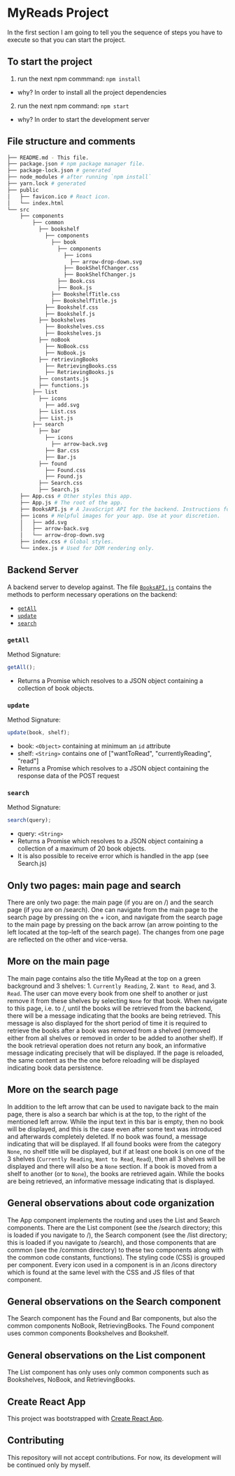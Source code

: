 # MyReads Project

In the first section I am going to tell you the sequence of steps you have to execute so that you can start the project.

## To start the project

1. run the next npm commmand: `npm install`
  - why? In order to install all the project dependencies
2. run the next npm command: `npm start`
  - why? In order to start the development server

## File structure and comments

```bash
├── README.md - This file.
├── package.json # npm package manager file.
├── package-lock.json # generated
├── node_modules # after running `npm install`
├── yarn.lock # generated
├── public
│   ├── favicon.ico # React icon.
│   └── index.html
└── src
    ├── components
        ├── common
          ├── bookshelf
            ├── components
              ├── book
                ├── components
                  ├── icons
                    ├── arrow-drop-down.svg
                  ├── BookShelfChanger.css
                  ├── BookShelfChanger.js
                ├── Book.css
                ├── Book.js
              ├── BookshelfTitle.css
              ├── BookshelfTitle.js
            ├── Bookshelf.css
            ├── Bookshelf.js
          ├── bookshelves
            ├── Bookshelves.css
            ├── Bookshelves.js
          ├── noBook
            ├── NoBook.css
            ├── NoBook.js
          ├── retrievingBooks
            ├── RetrievingBooks.css
            ├── RetrievingBooks.js
          ├── constants.js
          ├── functions.js
        ├── list
          ├── icons
            ├── add.svg
          ├── List.css
          ├── List.js
        ├── search
          ├── bar
            ├── icons
              ├── arrow-back.svg
            ├── Bar.css
            ├── Bar.js
          ├── found
            ├── Found.css
            ├── Found.js
          ├── Search.css
          ├── Search.js
    ├── App.css # Other styles this app.
    ├── App.js # The root of the app.
    ├── BooksAPI.js # A JavaScript API for the backend. Instructions for the methods are below.
    ├── icons # Helpful images for your app. Use at your discretion.
    │   ├── add.svg
    │   ├── arrow-back.svg
    │   └── arrow-drop-down.svg
    ├── index.css # Global styles.
    └── index.js # Used for DOM rendering only.
```

## Backend Server

A backend server to develop against. The file [`BooksAPI.js`](src/BooksAPI.js) contains the methods to perform necessary operations on the backend:

- [`getAll`](#getall)
- [`update`](#update)
- [`search`](#search)

### `getAll`

Method Signature:

```js
getAll();
```

- Returns a Promise which resolves to a JSON object containing a collection of book objects.

### `update`

Method Signature:

```js
update(book, shelf);
```

- book: `<Object>` containing at minimum an `id` attribute
- shelf: `<String>` contains one of ["wantToRead", "currentlyReading", "read"]
- Returns a Promise which resolves to a JSON object containing the response data of the POST request

### `search`

Method Signature:

```js
search(query);
```

- query: `<String>`
- Returns a Promise which resolves to a JSON object containing a collection of a maximum of 20 book objects.
- It is also possible to receive error which is handled in the app (see Search.js)

## Only two pages: main page and search

There are only two page: the main page (if you are on /) and the search page (if you are on /search). One can navigate from the main page to the search page by pressing on the + icon, and navigate from the search page to the main page by pressing on the back arrow (an arrow pointing to the left located at the top-left of the search page). The changes from one page are reflected on the other and vice-versa.

## More on the main page

The main page contains also the title MyRead at the top on a green background and 3 shelves: 1. `Currently Reading`, 2. `Want to Read`, and 3. `Read`. The user can move every book from one shelf to another or just remove it from these shelves by selecting `None` for that book. When navigate to this page, i.e. to /, until the books will be retrieved from the backend, there will be a message indicating that the books are being retrieved. This message is also displayed for the short period of time it is required to retrieve the books after a book was removed from a shelved (removed either from all shelves or removed in order to be added to another shelf). If the book retrieval operation does not return any book, an informative message indicating precisely that will be displayed. If the page is reloaded, the same content as the the one before reloading will be displayed indicating book data persistence.

## More on the search page

In addition to the left arrow that can be used to navigate back to the main page, there is also a search bar which is at the top, to the right of the mentioned left arrow. While the input text in this bar is empty, then no book will be displayed, and this is the case even after some text was introduced and afterwards completely deleted. If no book was found, a message indicating that will be displayed. If all found books were from the category `None`, no shelf title will be displayed, but if at least one book is on one of the 3 shelves (`Currently Reading`, `Want to Read`, `Read`), then all 3 shelves will be displayed and there will also be a `None` section. If a book is moved from a shelf to another (or to `None`), the books are retrieved again. While the books are being retrieved, an informative message indicating that is displayed.

## General observations about code organization

The App component implements the routing and uses the List and Search components. There are the List component (see the /search directory; this is loaded if you navigate to /), the Search component (see the /list directory; this is loaded if you navigate to /search), and those components that are common (see the /common directory) to these two components along with the common code constants, functions). The styling code (CSS) is grouped per component. Every icon used in a component is in an /icons directory which is found at the same level with the CSS and JS files of that component.

## General observations on the Search component

The Search component has the Found and Bar components, but also the common components NoBook, RetrievingBooks. The Found component uses common components Bookshelves and Bookshelf.

## General observations on the List component

The List component has only uses only common components such as Bookshelves, NoBook, and RetrievingBooks.



## Create React App

This project was bootstrapped with [Create React App](https://github.com/facebook/create-react-app).

## Contributing

This repository will not accept contributions. For now, its development will be continued only by myself.

 
